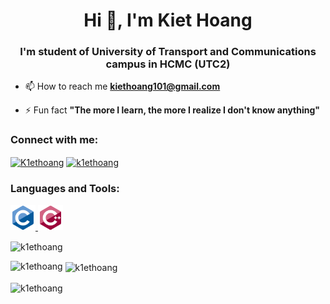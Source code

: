 <h1 align="center">Hi 👋, I'm Kiet Hoang</h1>
<h3 align="center">I'm student of University of Transport and Communications campus in HCMC (UTC2)</h3>

- 📫 How to reach me **kiethoang101@gmail.com**

- ⚡ Fun fact **"The more I learn, the more I realize I don't know anything"**

<h3 align="left">Connect with me:</h3>
<p align="left">
<a href="https://fb.com/K1ethoang" target="blank"><img align="center" src="https://raw.githubusercontent.com/rahuldkjain/github-profile-readme-generator/master/src/images/icons/Social/facebook.svg" alt="K1ethoang" height="30" width="40" /></a>
<a href="https://instagram.com/k1ethoang" target="blank"><img align="center" src="https://raw.githubusercontent.com/rahuldkjain/github-profile-readme-generator/master/src/images/icons/Social/instagram.svg" alt="k1ethoang" height="30" width="40" /></a>
</p>

<h3 align="left">Languages and Tools:</h3>
<p align="left"> <a href="https://www.cprogramming.com/" target="_blank"> <img src="https://raw.githubusercontent.com/devicons/devicon/master/icons/c/c-original.svg" alt="c" width="40" height="40"/> </a> <a href="https://www.w3schools.com/cpp/" target="_blank"> <img src="https://raw.githubusercontent.com/devicons/devicon/master/icons/cplusplus/cplusplus-original.svg" alt="cplusplus" width="40" height="40"/> </a> </p>

<p><img align="center" src="https://github-readme-stats.vercel.app/api/top-langs?username=k1ethoang&show_icons=true&locale=en&layout=compact" alt="k1ethoang" /></p>

<p><img align="left" src="https://github-readme-stats.vercel.app/api/top-langs?username=k1ethoang&show_icons=true&locale=en&layout=compact" alt="k1ethoang" /></p>

<p>&nbsp;<img align="center" src="https://github-readme-stats.vercel.app/api?username=k1ethoang&show_icons=true&locale=en" alt="k1ethoang" /></p>

<p><img align="center" src="https://github-readme-streak-stats.herokuapp.com/?user=k1ethoang&" alt="k1ethoang" /></p>

